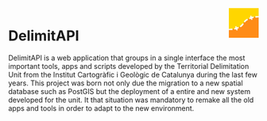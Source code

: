 
<img src="staticfiles/img/logo_udt.jpg" alt="UDT logo" title="UDT" align="right" height="60" />

# DelimitAPI

DelimitAPI is a web application that groups in a single interface the most important tools, apps and scripts 
developed by the Territorial Delimitation Unit from the Institut Cartogràfic i Geològic de Catalunya during the last few years.
This project was born not only due the migration to a new spatial database such as PostGIS but the deployment of a entire and new 
system developed for the unit. It that situation was mandatory to remake all the old apps and tools in order to adapt to the new environment.
